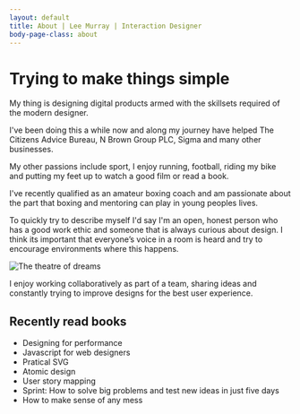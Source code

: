 ```yaml
---
layout: default
title: About | Lee Murray | Interaction Designer
body-page-class: about
---
```


<h1 class="title">Trying to make things simple</h1>

<p>My thing is designing digital products armed with the skillsets required of the modern designer.</p>

<p>I've been doing this a while now and along my journey have helped The Citizens Advice Bureau, N Brown Group PLC, Sigma and many other businesses.</p>

<p>My other passions include sport, I enjoy running, football, riding my bike and putting my feet up to watch a good film or read a book.</p>

<p>I've recently qualified as an amateur boxing coach and am passionate about the part that boxing and mentoring can play in young peoples lives.</p>

<p>To quickly try to describe myself I'd say I'm an open, honest person who has a good work ethic and someone that is always curious about design. I think its important that everyone’s voice in a room is heard and try to encourage environments where this happens.</p>

<img src="http://s3-eu-west-1.amazonaws.com/eskimo/old-trafford-tournament.jpg" alt="The theatre of dreams" >

<p>I enjoy working collaboratively as part of a team, sharing ideas and constantly trying to improve designs for the best user experience.</p>

<h2>Recently read books</h2>

<ul class="highlight">
<li>Designing for performance</li>
<li>Javascript for web designers</li>
<li>Pratical SVG</li>
<li>Atomic design</li>
<li>User story mapping</li>
<li>Sprint: How to solve big problems and test new ideas in just five days</li>
<li>How to make sense of any mess</li>
</ul>
